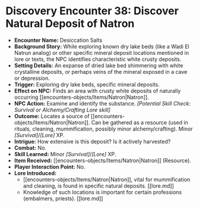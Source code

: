 # Discovery Encounter 38: Discover Natural Deposit of Natron

*   **Encounter Name:** Desiccation Salts
*   **Background Story:** While exploring known dry lake beds (like a Wadi El Natrun analog) or other specific mineral deposit locations mentioned in lore or texts, the NPC identifies characteristic white crusty deposits.
*   **Setting Details:** An expanse of dried lake bed shimmering with white crystalline deposits, or perhaps veins of the mineral exposed in a cave or depression.
*   **Trigger:** Exploring dry lake beds, specific mineral deposits.
*   **Effect on NPC:** Finds an area with crusty white deposits of naturally occurring [[encounters-objects/Items/Natron|Natron]].
*   **NPC Action:** Examine and identify the substance. *[Potential Skill Check: Survival or Alchemy/Crafting Lore skill]*
*   **Outcome:** Locates a source of [[encounters-objects/Items/Natron|Natron]]. Can be gathered as a resource (used in rituals, cleaning, mummification, possibly minor alchemy/crafting). Minor *[Survival]*/*[Lore]* XP.
*   **Intrigue:** How extensive is this deposit? Is it actively harvested?
*   **Combat:** No.
*   **Skill Learned:** Minor *[Survival]*/*[Lore]* XP.
*   **Item Received:** [[encounters-objects/Items/Natron|Natron]] (Resource).
*   **Player Interaction Point:** No.
*   **Lore Introduced:**
    *   [[encounters-objects/Items/Natron|Natron]], vital for mummification and cleaning, is found in specific natural deposits. \[[lore.md]]
    *   Knowledge of such locations is important for certain professions (embalmers, priests). \[[lore.md]] 